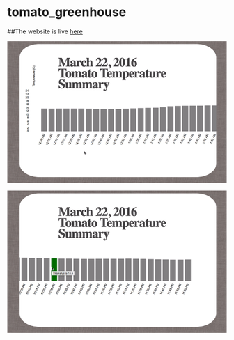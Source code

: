 # tomato_greenhouse

##The website is live [here](http://kaira.one/tomato_greenhouse)

![tomato demo](tomato-0.gif "tomato-0")

![tomato demo](tomato-1.gif "tomato-1")
